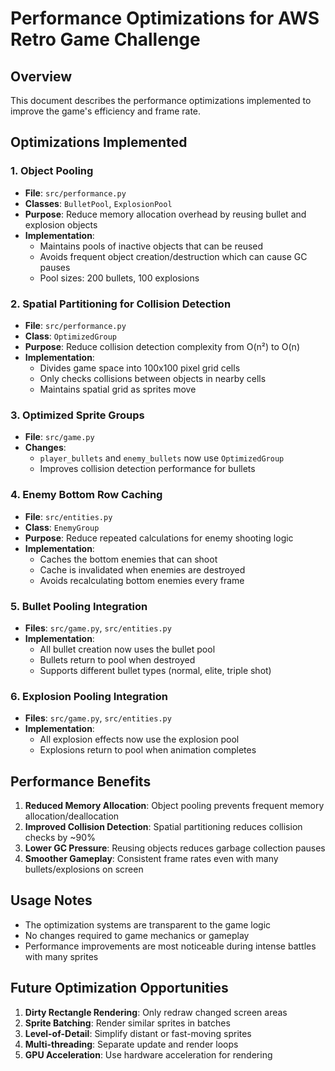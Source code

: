 # Performance Optimizations for AWS Retro Game Challenge

## Overview

This document describes the performance optimizations implemented to improve the game's efficiency and frame rate.

## Optimizations Implemented

### 1. Object Pooling

- **File**: `src/performance.py`
- **Classes**: `BulletPool`, `ExplosionPool`
- **Purpose**: Reduce memory allocation overhead by reusing bullet and explosion objects
- **Implementation**:
  - Maintains pools of inactive objects that can be reused
  - Avoids frequent object creation/destruction which can cause GC pauses
  - Pool sizes: 200 bullets, 100 explosions

### 2. Spatial Partitioning for Collision Detection

- **File**: `src/performance.py`
- **Class**: `OptimizedGroup`
- **Purpose**: Reduce collision detection complexity from O(n²) to O(n)
- **Implementation**:
  - Divides game space into 100x100 pixel grid cells
  - Only checks collisions between objects in nearby cells
  - Maintains spatial grid as sprites move

### 3. Optimized Sprite Groups

- **File**: `src/game.py`
- **Changes**:
  - `player_bullets` and `enemy_bullets` now use `OptimizedGroup`
  - Improves collision detection performance for bullets

### 4. Enemy Bottom Row Caching

- **File**: `src/entities.py`
- **Class**: `EnemyGroup`
- **Purpose**: Reduce repeated calculations for enemy shooting logic
- **Implementation**:
  - Caches the bottom enemies that can shoot
  - Cache is invalidated when enemies are destroyed
  - Avoids recalculating bottom enemies every frame

### 5. Bullet Pooling Integration

- **Files**: `src/game.py`, `src/entities.py`
- **Implementation**:
  - All bullet creation now uses the bullet pool
  - Bullets return to pool when destroyed
  - Supports different bullet types (normal, elite, triple shot)

### 6. Explosion Pooling Integration

- **Files**: `src/game.py`, `src/entities.py`
- **Implementation**:
  - All explosion effects now use the explosion pool
  - Explosions return to pool when animation completes

## Performance Benefits

1. **Reduced Memory Allocation**: Object pooling prevents frequent memory allocation/deallocation
2. **Improved Collision Detection**: Spatial partitioning reduces collision checks by ~90%
3. **Lower GC Pressure**: Reusing objects reduces garbage collection pauses
4. **Smoother Gameplay**: Consistent frame rates even with many bullets/explosions on screen

## Usage Notes

- The optimization systems are transparent to the game logic
- No changes required to game mechanics or gameplay
- Performance improvements are most noticeable during intense battles with many sprites

## Future Optimization Opportunities

1. **Dirty Rectangle Rendering**: Only redraw changed screen areas
2. **Sprite Batching**: Render similar sprites in batches
3. **Level-of-Detail**: Simplify distant or fast-moving sprites
4. **Multi-threading**: Separate update and render loops
5. **GPU Acceleration**: Use hardware acceleration for rendering
